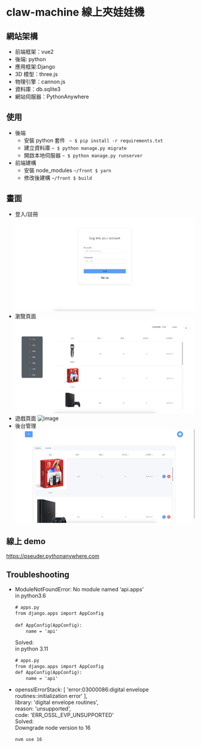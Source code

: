 # claw-machine 線上夾娃娃機

## 網站架構

- 前端框架：vue2
- 後端: python
- 應用框架:Django
- 3D 模型：three.js
- 物理引擎：cannon.js
- 資料庫：db.sqlite3
- 網站伺服器：PythonAnywhere

## 使用

- 後端
  - 安裝 python 套件 ` ~ $ pip install -r requirements.txt`
  - 建立資料庫 `~ $ python manage.py migrate`
  - 開啟本地伺服器 `~ $ python manage.py runserver`
- 前端建構
  - 安裝 node_modules `~/front $ yarn`
  - 修改後建構 `~/front $ build`

## 畫面

- 登入/註冊
  ![image](readme/1.png)
- 瀏覽頁面
  ![image](readme/2.png)
- 遊戲頁面
  ![image](readme/3.png)
- 後台管理
  ![image](readme/4.png)

## 線上 demo

https://pseuder.pythonanywhere.com

## Troubleshooting

- ModuleNotFoundError: No module named ‘api.apps’  
   in python3.6

  ```
  # apps.py
  from django.apps import AppConfig

  def AppConfig(AppConfig):
      name = 'api'
  ```

  Solved:  
   in python 3.11

  ```
  # apps.py
  from django.apps import AppConfig
  def AppConfig(AppConfig):
      name = 'api'
  ```

- opensslErrorStack: [ 'error:03000086:digital envelope routines::initialization error' ],  
  library: 'digital envelope routines',  
  reason: 'unsupported',  
  code: 'ERR_OSSL_EVP_UNSUPPORTED'  
   Solved:  
   Downgrade node version to 16
  ```
  nvm use 16
  ```
